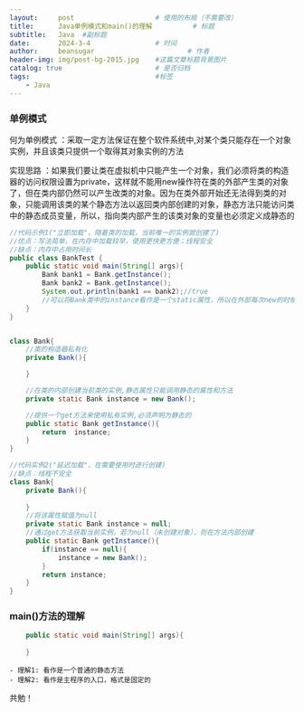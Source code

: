 ```yaml
---
layout:     post   				    # 使用的布局（不需要改）
title:      Java单例模式和main()的理解			# 标题 
subtitle:   Java  #副标题
date:       2024-3-4 				# 时间
author:     beansugar 						# 作者
header-img: img/post-bg-2015.jpg 	#这篇文章标题背景图片
catalog: true 						# 是否归档
tags:								#标签
    - Java
---
```



### 单例模式  

何为单例模式 ：采取一定方法保证在整个软件系统中,对某个类只能存在一个对象实例，并且该类只提供一个取得其对象实例的方法   
      
实现思路 ：如果我们要让类在虚拟机中只能产生一个对象，我们必须将类的构造器的访问权限设置为private，这样就不能用new操作符在类的外部产生类的对象了，但在类内部仍然可以产生改类的对象。因为在类外部开始还无法得到类的对象，只能调用该类的某个静态方法以返回类内部创建的对象，静态方法只能访问类中的静态成员变量，所以，指向类内部产生的该类对象的变量也必须定义成静态的    

```java
//代码示例1("立即加载"，随着类的加载，当前唯一的实例就创建了)
//优点：写法简单，在内存中加载较早，使用更快更方便；线程安全
//缺点：内存中占用时间长
public class BankTest {
    public static void main(String[] args){
        Bank bank1 = Bank.getInstance();
        Bank bank2 = Bank.getInstance();
        System.out.println(bank1 == bank2);//true
        //可以将Bank类中的instance看作是一个static属性，所以在外部每次new的时候，都是同一个instance
    }	
}


class Bank{
    //类的构造器私有化
    private Bank(){

    }

    //在类的内部创建当前类的实例,静态属性只能调用静态的属性和方法
    private static Bank instance = new Bank();

    //提供一个get方法来使用私有实例,必须声明为静态的
    public static Bank getInstance(){
        return  instance;
    }
}
```

```java
//代码实例2("延迟加载"，在需要使用时进行创建)
//缺点：线程不安全
class Bank{
    private Bank(){
     
    }
    //将该属性赋值为null
    private static Bank instance = null;
    //通过get方法获取当前实例，若为null（未创建对象），则在方法内部创建
    public static Bank getInstance(){
        if(instance == null){
			instance = new Bank();
        }
       	return instance;
	} 
}
```


### main()方法的理解

```java
	public static void main(String[] args){
	
	}
```

	- 理解1: 看作是一个普通的静态方法
	- 理解2: 看作是主程序的入口，格式是固定的

共勉！
